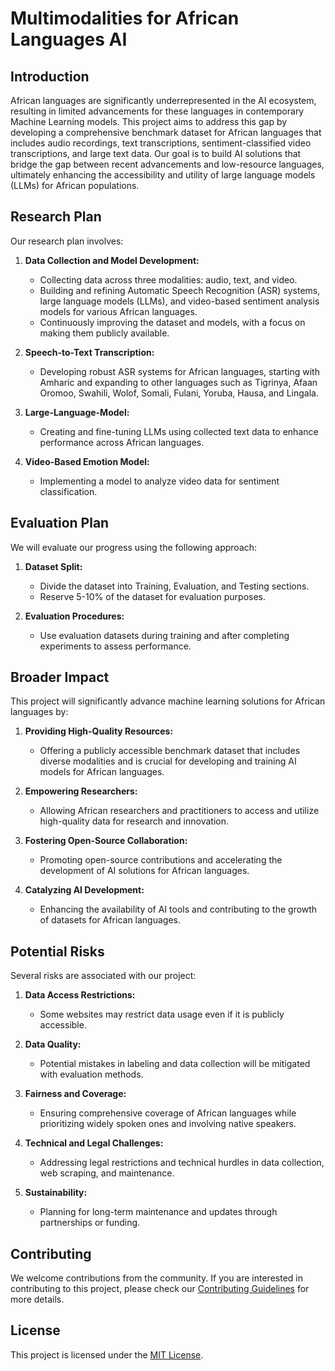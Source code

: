 # Multimodalities for African Languages AI

## Introduction

African languages are significantly underrepresented in the AI ecosystem, resulting in limited advancements for these languages in contemporary Machine Learning models. This project aims to address this gap by developing a comprehensive benchmark dataset for African languages that includes audio recordings, text transcriptions, sentiment-classified video transcriptions, and large text data. Our goal is to build AI solutions that bridge the gap between recent advancements and low-resource languages, ultimately enhancing the accessibility and utility of large language models (LLMs) for African populations.

## Research Plan

Our research plan involves:

1. **Data Collection and Model Development:**
   - Collecting data across three modalities: audio, text, and video.
   - Building and refining Automatic Speech Recognition (ASR) systems, large language models (LLMs), and video-based sentiment analysis models for various African languages.
   - Continuously improving the dataset and models, with a focus on making them publicly available.

2. **Speech-to-Text Transcription:**
   - Developing robust ASR systems for African languages, starting with Amharic and expanding to other languages such as Tigrinya, Afaan Oromoo, Swahili, Wolof, Somali, Fulani, Yoruba, Hausa, and Lingala.

3. **Large-Language-Model:**
   - Creating and fine-tuning LLMs using collected text data to enhance performance across African languages.

4. **Video-Based Emotion Model:**
   - Implementing a model to analyze video data for sentiment classification.

## Evaluation Plan

We will evaluate our progress using the following approach:

1. **Dataset Split:**
   - Divide the dataset into Training, Evaluation, and Testing sections.
   - Reserve 5-10% of the dataset for evaluation purposes.

2. **Evaluation Procedures:**
   - Use evaluation datasets during training and after completing experiments to assess performance.

## Broader Impact

This project will significantly advance machine learning solutions for African languages by:

1. **Providing High-Quality Resources:**
   - Offering a publicly accessible benchmark dataset that includes diverse modalities and is crucial for developing and training AI models for African languages.

2. **Empowering Researchers:**
   - Allowing African researchers and practitioners to access and utilize high-quality data for research and innovation.

3. **Fostering Open-Source Collaboration:**
   - Promoting open-source contributions and accelerating the development of AI solutions for African languages.

4. **Catalyzing AI Development:**
   - Enhancing the availability of AI tools and contributing to the growth of datasets for African languages.

## Potential Risks

Several risks are associated with our project:

1. **Data Access Restrictions:**
   - Some websites may restrict data usage even if it is publicly accessible.

2. **Data Quality:**
   - Potential mistakes in labeling and data collection will be mitigated with evaluation methods.

3. **Fairness and Coverage:**
   - Ensuring comprehensive coverage of African languages while prioritizing widely spoken ones and involving native speakers.

4. **Technical and Legal Challenges:**
   - Addressing legal restrictions and technical hurdles in data collection, web scraping, and maintenance.

5. **Sustainability:**
   - Planning for long-term maintenance and updates through partnerships or funding.

## Contributing

We welcome contributions from the community. If you are interested in contributing to this project, please check our [Contributing Guidelines](CONTRIBUTING.md) for more details.

## License

This project is licensed under the [MIT License](LICENSE).

